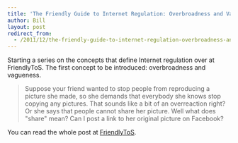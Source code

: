 ```yaml
---
title: 'The Friendly Guide to Internet Regulation: Overbroadness and Vagueness'
author: Bill
layout: post
redirect_from:
  - /2011/12/the-friendly-guide-to-internet-regulation-overbroadness-and-vagueness/
---
```

Starting a series on the concepts that define Internet regulation over at 
FriendlyToS. The first concept to be introduced: overbroadness and vagueness.

> Suppose your friend wanted to stop people from reproducing a picture she
> made, so she demands that everybody she knows stop copying any pictures. That
> sounds like a bit of an overreaction right? Or she says that people cannot
> share her picture. Well what does "share" mean? Can I post a link to her
> original picture on Facebook?

You can read the whole post at [FriendlyToS][1].

 [1]: http://blog.friendlytos.org/?p=67
